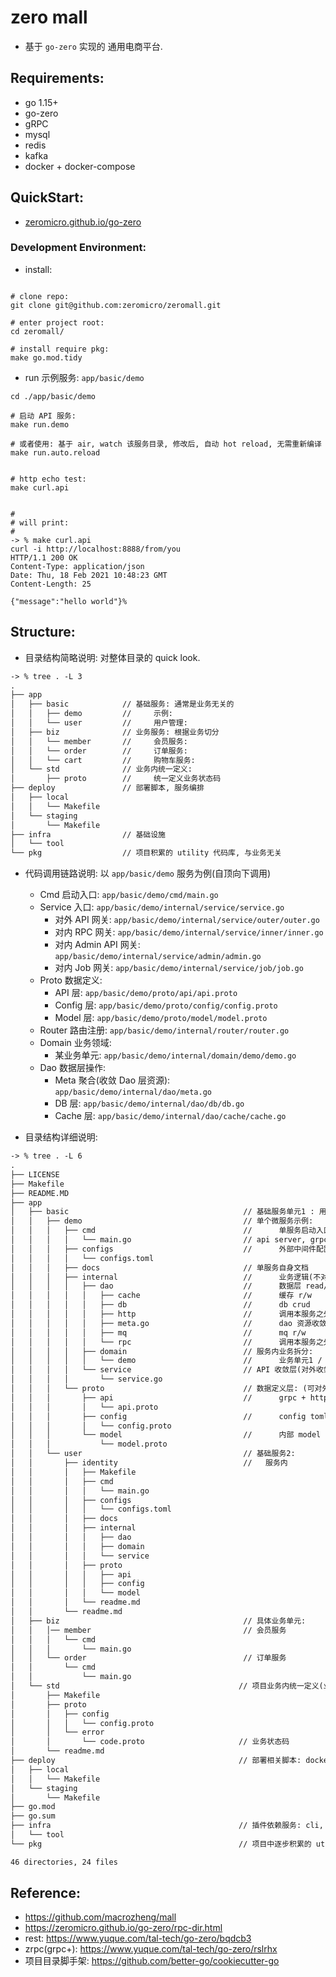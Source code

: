 
# zero mall

- 基于 `go-zero` 实现的 通用电商平台.


## Requirements:

- go 1.15+
- go-zero
- gRPC
- mysql
- redis
- kafka
- docker + docker-compose

## QuickStart:

- [zeromicro.github.io/go-zero](https://zeromicro.github.io/go-zero)


### Development Environment:

- install:

```

# clone repo:
git clone git@github.com:zeromicro/zeromall.git

# enter project root:
cd zeromall/

# install require pkg:
make go.mod.tidy

```


- run 示例服务: `app/basic/demo`

```
cd ./app/basic/demo

# 启动 API 服务:
make run.demo

# 或者使用: 基于 air, watch 该服务目录, 修改后, 自动 hot reload, 无需重新编译
make run.auto.reload


# http echo test:
make curl.api


#
# will print:
#
-> % make curl.api
curl -i http://localhost:8888/from/you
HTTP/1.1 200 OK
Content-Type: application/json
Date: Thu, 18 Feb 2021 10:48:23 GMT
Content-Length: 25

{"message":"hello world"}%
```


## Structure:

- 目录结构简略说明: 对整体目录的 quick look.


```html
-> % tree . -L 3
.
├── app
│   ├── basic            // 基础服务: 通常是业务无关的
│   │   ├── demo         //     示例:
│   │   └── user         //     用户管理:
│   ├── biz              // 业务服务: 根据业务切分
│   │   └── member       //     会员服务:
│   │   └── order        //     订单服务:
│   │   └── cart         //     购物车服务:
│   └── std              // 业务内统一定义:
│       ├── proto        //     统一定义业务状态码
├── deploy               // 部署脚本, 服务编排
│   ├── local
│   │   └── Makefile
│   └── staging
│       └── Makefile
├── infra                // 基础设施
│   └── tool
└── pkg                  // 项目积累的 utility 代码库, 与业务无关
```


- 代码调用链路说明: 以 `app/basic/demo` 服务为例(自顶向下调用)
    - Cmd 启动入口: `app/basic/demo/cmd/main.go`
    - Service 入口: `app/basic/demo/internal/service/service.go`
        - 对外 API 网关: `app/basic/demo/internal/service/outer/outer.go`
        - 对内 RPC 网关: `app/basic/demo/internal/service/inner/inner.go`
        - 对内 Admin API 网关: `app/basic/demo/internal/service/admin/admin.go`
        - 对内 Job 网关: `app/basic/demo/internal/service/job/job.go`
    - Proto 数据定义:
        - API 层: `app/basic/demo/proto/api/api.proto`
        - Config 层: `app/basic/demo/proto/config/config.proto`
        - Model 层: `app/basic/demo/proto/model/model.proto`
    - Router 路由注册: `app/basic/demo/internal/router/router.go`
    - Domain 业务领域:
        - 某业务单元: `app/basic/demo/internal/domain/demo/demo.go`
    - Dao 数据层操作:
        - Meta 聚合(收敛 Dao 层资源): `app/basic/demo/internal/dao/meta.go`
        - DB 层: `app/basic/demo/internal/dao/db/db.go`
        - Cache 层: `app/basic/demo/internal/dao/cache/cache.go`


- 目录结构详细说明:

```html
-> % tree . -L 6
.
├── LICENSE
├── Makefile
├── README.MD
├── app
│   ├── basic                                       // 基础服务单元1 : 用户管理/推送/短信/等业务无关的通用服务
│   │   ├── demo                                    // 单个微服务示例:
│   │   │   ├── cmd                                 //      单服务启动入口: 包含 多个启动方式:
│   │   │   │   └── main.go                         // api server, grpc server, job server, admin server 启动
│   │   │   ├── configs                             //      外部中间件配置项: db,缓存,mq 等
│   │   │   │   └── configs.toml
│   │   │   ├── docs                                // 单服务自身文档
│   │   │   ├── internal                            //      业务逻辑(不对外暴露)
│   │   │   │   ├── dao                             //      数据层 read/write
│   │   │   │   │   ├── cache                       //      缓存 r/w
│   │   │   │   │   ├── db                          //      db crud
│   │   │   │   │   ├── http                        //      调用本服务之外的 http api
│   │   │   │   │   ├── meta.go                     //      dao 资源收敛
│   │   │   │   │   ├── mq                          //      mq r/w
│   │   │   │   │   └── rpc                         //      调用本服务之外的 rpc(gRPC) api
│   │   │   │   ├── domain                          // 服务内业务拆分:
│   │   │   │   │   └── demo                        //      业务单元1 / 业务单元2
│   │   │   │   └── service                         // API 收敛层(对外收敛内部逻辑, 暴露 API: grpc/http/job/admin)
│   │   │   │       └── service.go
│   │   │   └── proto                               // 数据定义层: (可对外暴露)
│   │   │       ├── api                             //      grpc + http api 定义
│   │   │       │   └── api.proto
│   │   │       ├── config                          //      config toml 映射 model
│   │   │       │   └── config.proto
│   │   │       └── model                           //      内部 model
│   │   │           └── model.proto
│   │   └── user                                    // 基础服务2:
│   │       ├── identity                            //   服务内
│   │       │   ├── Makefile
│   │       │   ├── cmd
│   │       │   │   └── main.go
│   │       │   ├── configs
│   │       │   │   └── configs.toml
│   │       │   ├── docs
│   │       │   ├── internal
│   │       │   │   ├── dao
│   │       │   │   ├── domain
│   │       │   │   └── service
│   │       │   ├── proto
│   │       │   │   ├── api
│   │       │   │   ├── config
│   │       │   │   └── model
│   │       │   └── readme.md
│   │       └── readme.md
│   ├── biz                                         // 具体业务单元:
│   │   │── member                                  // 会员服务
│   │   │   └── cmd
│   │   │       └── main.go
│   │   └── order                                   // 订单服务
│   │       └── cmd
│   │           └── main.go
│   └── std                                        // 项目业务内统一定义(业务状态码, 业务出错 msg 编号)
│       ├── Makefile
│       ├── proto
│       │   ├── config
│       │   │   └── config.proto
│       │   └── error
│       │       └── code.proto                     // 业务状态码
│       └── readme.md
├── deploy                                         // 部署相关脚本: dockerfile 等
│   ├── local
│   │   └── Makefile
│   └── staging
│       └── Makefile
├── go.mod
├── go.sum
├── infra                                          // 插件依赖服务: cli, 中间件等
│   └── tool
└── pkg                                            // 项目中逐步积累的 utility 代码库

46 directories, 24 files
```


## Reference:


- https://github.com/macrozheng/mall
- https://zeromicro.github.io/go-zero/rpc-dir.html
- rest: https://www.yuque.com/tal-tech/go-zero/bqdcb3
- zrpc(grpc+): https://www.yuque.com/tal-tech/go-zero/rslrhx
- 项目目录脚手架: https://github.com/better-go/cookiecutter-go
